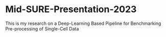 # Mid-SURE-Presentation-2023
This is my research on a Deep-Learning Based Pipeline for Benchmarking Pre-processing of Single-Cell Data
